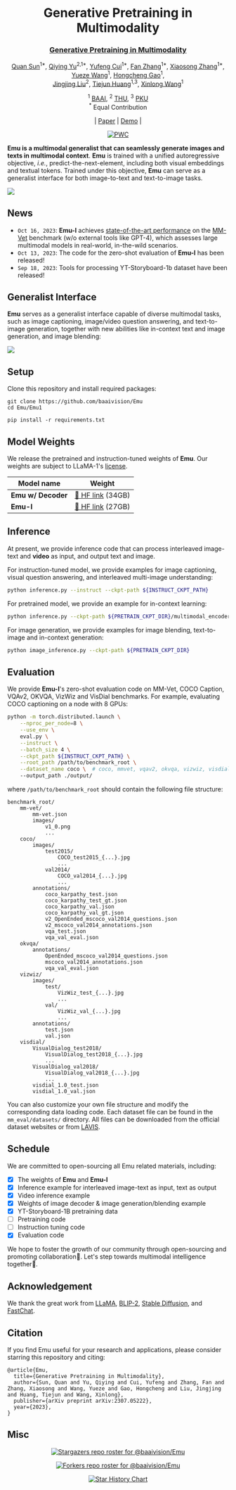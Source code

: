 

<div align='center'>
<h1>Generative Pretraining in Multimodality</h1h1>
<h3><a href="https://arxiv.org/abs/2307.05222">Generative Pretraining in Multimodality</a></h3>

[Quan Sun](https://github.com/Quan-Sun)<sup>1*</sup>, [Qiying Yu](https://yqy2001.github.io)<sup>2,1*</sup>, [Yufeng Cui]()<sup>1*</sup>, [Fan Zhang](https://scholar.google.com/citations?user=VsJ39HMAAAAJ)<sup>1*</sup>, [Xiaosong Zhang](https://github.com/zhangxiaosong18)<sup>1*</sup>, [Yueze Wang]()<sup>1</sup>, [Hongcheng Gao](https://hongcheng-gao.github.io/)<sup>1</sup>,<br>[Jingjing Liu](https://air.tsinghua.edu.cn/en/info/1046/1194.htm)<sup>2</sup>, [Tiejun Huang](https://scholar.google.com/citations?user=knvEK4AAAAAJ&hl=en)<sup>1,3</sup>, [Xinlong Wang](https://www.xloong.wang/)<sup>1</sup>
	
<sup>1</sup> [BAAI](https://www.baai.ac.cn/english.html), <sup>2</sup> [THU](https://air.tsinghua.edu.cn), <sup>3</sup> [PKU](https://english.pku.edu.cn/) <br><sup>*</sup> Equal Contribution

|  [Paper](https://arxiv.org/abs/2307.05222) | [Demo](https://emu.ssi.plus/) |

[![PWC](https://img.shields.io/endpoint.svg?url=https://paperswithcode.com/badge/generative-pretraining-in-multimodality/visual-question-answering-on-mm-vet-w-o)](https://paperswithcode.com/sota/visual-question-answering-on-mm-vet?tag_filter=0)
</div>

**Emu is a multimodal generalist that can seamlessly generate images and texts in multimodal context**. **Emu** is trained with a unified autoregressive objective, *i.e.*, predict-the-next-element, including both visual embeddings and textual tokens. Trained under this objective, **Emu** can serve as a generalist interface for both image-to-text and text-to-image tasks.

![](assets/Emu.png)

## News

* `Oct 16, 2023`: **Emu-I** achieves [state-of-the-art performance](https://paperswithcode.com/sota/visual-question-answering-on-mm-vet?tag_filter=0) on the [MM-Vet](https://github.com/yuweihao/MM-Vet) benchmark (w/o external tools like GPT-4), which assesses large multimodal models in real-world, in-the-wild scenarios.
* `Oct 13, 2023`: The code for the zero-shot evaluation of **Emu-I** has been released!
* `Sep 18, 2023`: Tools for processing YT-Storyboard-1b dataset have been released!

## Generalist Interface

**Emu** serves as a generalist interface capable of diverse multimodal tasks, such as image captioning, image/video question answering, and text-to-image generation, together with new abilities like in-context text and image generation, and image blending:

![](assets/generalist.png)

## Setup

Clone this repository and install required packages:

```shell
git clone https://github.com/baaivision/Emu
cd Emu/Emu1

pip install -r requirements.txt
```

## Model Weights

We release the pretrained and instruction-tuned weights of **Emu**. Our weights are subject to LLaMA-1's [license](https://github.com/facebookresearch/llama/blob/1076b9c51c77ad06e9d7ba8a4c6df775741732bd/LICENSE).

| Model name         | Weight                                                  |
| ------------------ | ------------------------------------------------------- |
| **Emu w/ Decoder** | [🤗 HF link](https://huggingface.co/BAAI/Emu/tree/main/pretrain) (34GB) |
| **Emu-I**          | [🤗 HF link](https://huggingface.co/BAAI/Emu/blob/main/Emu-instruct.pt) (27GB) |

## Inference

At present, we provide inference code that can process interleaved image-text and **video** as input, and output text and image.

For instruction-tuned model, we provide examples for image captioning, visual question answering, and interleaved multi-image understanding:

```sh
python inference.py --instruct --ckpt-path ${INSTRUCT_CKPT_PATH}
```

For pretrained model, we provide an example for in-context learning:

```sh
python inference.py --ckpt-path ${PRETRAIN_CKPT_DIR}/multimodal_encoder/pytorch_model.bin
```

For image generation, we provide examples for image blending, text-to-image and in-context generation:

```sh
python image_inference.py --ckpt-path ${PRETRAIN_CKPT_DIR}
```

## Evaluation

We provide **Emu-I**'s zero-shot evaluation code on MM-Vet, COCO Caption, VQAv2, OKVQA, VizWiz and VisDial benchmarks. For example, evaluating COCO captioning on a node with 8 GPUs:
```sh
python -m torch.distributed.launch \
    --nproc_per_node=8 \
    --use_env \
    eval.py \
    --instruct \
    --batch_size 4 \
    --ckpt_path ${INSTRUCT_CKPT_PATH} \
    --root_path /path/to/benchmark_root \
    --dataset_name coco \  # coco, mmvet, vqav2, okvqa, vizwiz, visdial
    --output_path ./output/
```
where `/path/to/benchmark_root` should contain the following file structure:
```
benchmark_root/
    mm-vet/
        mm-vet.json
        images/
            v1_0.png
            ...
    coco/
        images/
            test2015/
                COCO_test2015_{...}.jpg
                ...
            val2014/
                COCO_val2014_{...}.jpg
                ...
        annotations/
            coco_karpathy_test.json
            coco_karpathy_test_gt.json
            coco_karpathy_val.json
            coco_karpathy_val_gt.json
            v2_OpenEnded_mscoco_val2014_questions.json
            v2_mscoco_val2014_annotations.json
            vqa_test.json
            vqa_val_eval.json
    okvqa/
        annotations/
            OpenEnded_mscoco_val2014_questions.json
            mscoco_val2014_annotations.json
            vqa_val_eval.json
    vizwiz/
        images/
            test/
                VizWiz_test_{...}.jpg
                ...
            val/
                VizWiz_val_{...}.jpg
                ...
        annotations/
            test.json
            val.json
    visdial/
        VisualDialog_test2018/
            VisualDialog_test2018_{...}.jpg
            ...
        VisualDialog_val2018/
            VisualDialog_val2018_{...}.jpg
            ...
        visdial_1.0_test.json
        visdial_1.0_val.json
```
You can also customize your own file structure and modify the corresponding data loading code. Each dataset file can be found in the `mm_eval/datasets/` directory. All files can be downloaded from the official dataset websites or from [LAVIS](https://github.com/salesforce/LAVIS). 


## Schedule

We are committed to open-sourcing all Emu related materials, including:

- [x] The weights of **Emu** and **Emu-I**
- [x] Inference example for interleaved image-text as input, text as output
- [x] Video inference example
- [x] Weights of image decoder & image generation/blending example
- [x] YT-Storyboard-1B pretraining data
- [ ] Pretraining code
- [ ] Instruction tuning code
- [x] Evaluation code

We hope to foster the growth of our community through open-sourcing and promoting collaboration👬. Let's step towards multimodal intelligence together🍻.

## Acknowledgement

We thank the great work from [LLaMA](https://github.com/facebookresearch/llama), [BLIP-2](https://github.com/salesforce/LAVIS), [Stable Diffusion](https://github.com/CompVis/stable-diffusion), and [FastChat](https://github.com/lm-sys/FastChat).

## Citation

If you find Emu useful for your research and applications, please consider starring this repository and citing:

```
@article{Emu,
  title={Generative Pretraining in Multimodality},
  author={Sun, Quan and Yu, Qiying and Cui, Yufeng and Zhang, Fan and Zhang, Xiaosong and Wang, Yueze and Gao, Hongcheng and Liu, Jingjing and Huang, Tiejun and Wang, Xinlong},
  publisher={arXiv preprint arXiv:2307.05222},
  year={2023},
}
```

## Misc

<div align="center">

[![Stargazers repo roster for @baaivision/Emu](https://reporoster.com/stars/baaivision/Emu)](https://github.com/baaivision/Emu/stargazers)


[![Forkers repo roster for @baaivision/Emu](https://reporoster.com/forks/baaivision/Emu)](https://github.com/baaivision/Emu/network/members)


[![Star History Chart](https://api.star-history.com/svg?repos=baaivision/Emu&type=Date)](https://star-history.com/#baaivision/Emu&Date)

</div>
